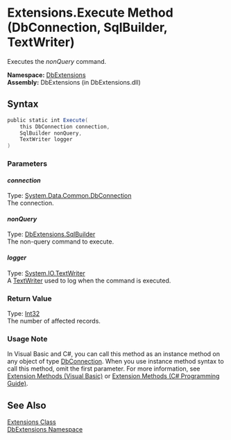 Extensions.Execute Method (DbConnection, SqlBuilder, TextWriter)
================================================================
Executes the *nonQuery* command.

**Namespace:** [DbExtensions][1]  
**Assembly:** DbExtensions (in DbExtensions.dll)

Syntax
------

```csharp
public static int Execute(
	this DbConnection connection,
	SqlBuilder nonQuery,
	TextWriter logger
)
```

### Parameters

#### *connection*
Type: [System.Data.Common.DbConnection][2]  
The connection.

#### *nonQuery*
Type: [DbExtensions.SqlBuilder][3]  
The non-query command to execute.

#### *logger*
Type: [System.IO.TextWriter][4]  
A [TextWriter][4] used to log when the command is executed.

### Return Value
Type: [Int32][5]  
The number of affected records.
### Usage Note
In Visual Basic and C#, you can call this method as an instance method on any object of type [DbConnection][2]. When you use instance method syntax to call this method, omit the first parameter. For more information, see [Extension Methods (Visual Basic)][6] or [Extension Methods (C# Programming Guide)][7].

See Also
--------
[Extensions Class][8]  
[DbExtensions Namespace][1]  

[1]: ../README.md
[2]: http://msdn.microsoft.com/en-us/library/c790zwhc
[3]: ../SqlBuilder/README.md
[4]: http://msdn.microsoft.com/en-us/library/ywxh2328
[5]: http://msdn.microsoft.com/en-us/library/td2s409d
[6]: http://msdn.microsoft.com/en-us/library/bb384936.aspx
[7]: http://msdn.microsoft.com/en-us/library/bb383977.aspx
[8]: README.md